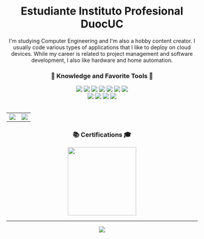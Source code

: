 <div align="center">
  <p>
    <h1> Estudiante Instituto Profesional DuocUC </h1>
  </p>
</div>

<div>
  <p align="center">I'm studying Computer Engineering and I'm also a hobby content creator. I usually code various types of applications that I like to deploy on cloud devices. While my career is related to project management and software development, I also like hardware and home automation.</p>
</div>

<div align="center">
  <h3>🧠 Knowledge and Favorite Tools 🧰</h3>
</div>
 
<div align="center">
  <img src="https://img.shields.io/badge/docker-%230db7ed.svg?style=for-the-badge&logo=docker&logoColor=white">
  <img src="https://img.shields.io/badge/Microsoft%20Azure-0078D4?logo=microsoftazure&logoColor=fff&style=for-the-badge">
  <img src="https://img.shields.io/badge/Oracle-F80000?logo=oracle&logoColor=fff&style=for-the-badge">
  <img src="https://img.shields.io/badge/Termius-000?logo=termius&logoColor=fff&style=for-the-badge">
  <img src="https://img.shields.io/badge/FileZilla-BF0000?logo=filezilla&logoColor=fff&style=for-the-badge">
  <img src="https://img.shields.io/badge/UML-FABD14?logo=uml&logoColor=000&style=for-the-badge">
  <img src="https://img.shields.io/badge/Cloudflare-F38020?logo=cloudflare&logoColor=fff&style=for-the-badge">

</div>

<div align="center">
  <img src="https://img.shields.io/badge/Linux-FCC624?logo=linux&logoColor=000&style=for-the-badge">
  <img src="https://img.shields.io/badge/Arch%20Linux-1793D1?logo=archlinux&logoColor=fff&style=for-the-badge">
  <img src="https://img.shields.io/badge/Ubuntu-E95420?logo=ubuntu&logoColor=fff&style=for-the-badge">
  <img src="https://img.shields.io/badge/Windows-0078D4?logo=windows&logoColor=fff&style=for-the-badge">
</div>

<br>


<table align="center">
  <tr>
    <td valign="top"><img src="https://github-readme-stats.vercel.app/api/top-langs/?username=strpalgato&theme=dark&show_icons=true&hide_border=true&layout=compact"/></td>
    <td valign="top"><img src="https://github-readme-stats.vercel.app/api?username=strpalgato&theme=dark&show_icons=true&hide_border=true&count_private=true"/></td>
  </tr>
</table>

<p>
  <div align="center">
    <h3>📚 Certifications 🎓</h3>
    <a href="https://www.credly.com/badges/1cd4a045-8ff5-4bb7-90e1-2ef75f465b8f/public_url" target"_blank">
      <img src="https://images.credly.com/images/be8fcaeb-c769-4858-b567-ffaaa73ce8cf/image.png" width="180px">
    </a>
  </div>
</p>

<hr>
<p align="center">
  <img src="https://imgur.com/B2Fqybr.gif">
</p>
